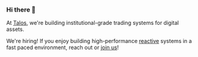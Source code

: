 ### Hi there 👋

At [Talos](https://talos.com/), we're building institutional-grade trading systems for digital assets.

We're hiring! If you enjoy building high-performance [reactive](https://www.reactivemanifesto.org/) systems in a fast paced environment, reach out or [join us](https://talos.com/careers/)!

<!--
**ethanf/ethanf** is a ✨ _special_ ✨ repository because its `README.md` (this file) appears on your GitHub profile.

Here are some ideas to get you started:

- 🔭 I’m currently working on ...
- 🌱 I’m currently learning ...
- 👯 I’m looking to collaborate on ...
- 🤔 I’m looking for help with ...
- 💬 Ask me about ...
- 📫 How to reach me: ...
- 😄 Pronouns: ...
- ⚡ Fun fact: ...
-->

